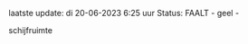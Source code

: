laatste update: 
di 20-06-2023  6:25   uur 
Status: FAALT - geel - 
<div class="service Y">schijfruimte</div>